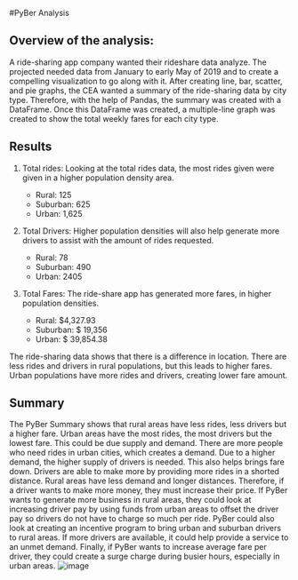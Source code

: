 #PyBer Analysis

## Overview of the analysis:
A ride-sharing app company wanted their rideshare data analyze. The projected needed data from January to early May of 2019 and to create a compelling visualization to go along with it. After creating line, bar, scatter, and pie graphs, the CEA wanted a summary of the ride-sharing data by city type. Therefore, with the help of Pandas, the summary was created with a DataFrame. Once this DataFrame was created, a multiple-line graph was created to show the total weekly fares for each city type. 

## Results
1.  Total rides: Looking at the total rides data, the most rides given were given in a higher population density area.
      - Rural: 125
      - Suburban: 625
      - Urban: 1,625

2. Total Drivers: Higher population densities will also help generate more drivers to assist with the amount of rides requested. 
      - Rural: 78
      - Suburban: 490
      - Urban: 2405

3. Total Fares: The ride-share app has generated more fares, in higher population densities. 
      - Rural: $4,327.93
      - Suburban: $ 19,356
      - Urban: $ 39,854.38

The ride-sharing data shows that there is a difference in location. There are less rides and drivers in rural populations, but this leads to higher fares. Urban populations have more rides and drivers, creating lower fare amount. 

## Summary

The PyBer Summary shows that rural areas have less rides, less drivers but a higher fare. Urban areas have the most rides, the most drivers but the lowest fare. This could be due supply and demand. There are more people who need rides in urban cities, which creates a demand. Due to a higher demand, the higher supply of drivers is needed. This also helps brings fare down. Drivers are able to make more by providing more rides in a shorted distance. Rural areas have less demand and longer distances. Therefore, if a driver wants to make more money, they must increase their price. If PyBer wants to generate more business in rural areas, they could look at increasing driver pay by using funds from urban areas to offset the driver pay so drivers do not have to charge so much per ride. PyBer could also look at creating an incentive program to bring urban and suburban drivers to rural areas. If more drivers are available, it could help provide a service to an unmet demand. Finally, if PyBer wants to increase average fare per driver, they could create a surge charge during busier hours, especially in urban areas. 
![image](https://user-images.githubusercontent.com/99099706/161406869-485bcf93-562c-4752-b98a-99621e8b41a6.png)
